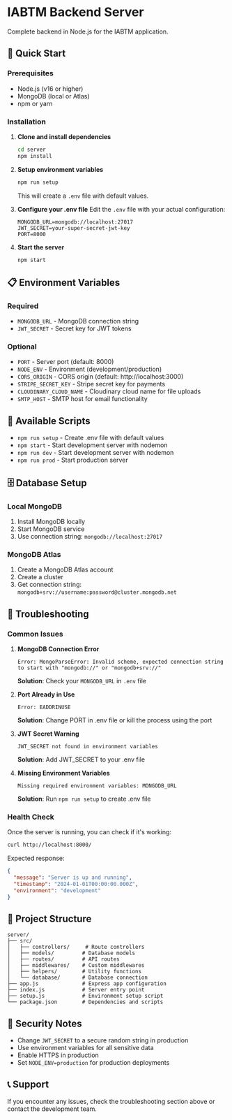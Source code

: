 # IABTM Backend Server

Complete backend in Node.js for the IABTM application.

## 🚀 Quick Start

### Prerequisites
- Node.js (v16 or higher)
- MongoDB (local or Atlas)
- npm or yarn

### Installation

1. **Clone and install dependencies**
   ```bash
   cd server
   npm install
   ```

2. **Setup environment variables**
   ```bash
   npm run setup
   ```
   This will create a `.env` file with default values.

3. **Configure your .env file**
   Edit the `.env` file with your actual configuration:
   ```env
   MONGODB_URL=mongodb://localhost:27017
   JWT_SECRET=your-super-secret-jwt-key
   PORT=8000
   ```

4. **Start the server**
   ```bash
   npm start
   ```

## 📋 Environment Variables

### Required
- `MONGODB_URL` - MongoDB connection string
- `JWT_SECRET` - Secret key for JWT tokens

### Optional
- `PORT` - Server port (default: 8000)
- `NODE_ENV` - Environment (development/production)
- `CORS_ORIGIN` - CORS origin (default: http://localhost:3000)
- `STRIPE_SECRET_KEY` - Stripe secret key for payments
- `CLOUDINARY_CLOUD_NAME` - Cloudinary cloud name for file uploads
- `SMTP_HOST` - SMTP host for email functionality

## 🔧 Available Scripts

- `npm run setup` - Create .env file with default values
- `npm start` - Start development server with nodemon
- `npm run dev` - Start development server with nodemon
- `npm run prod` - Start production server

## 🗄️ Database Setup

### Local MongoDB
1. Install MongoDB locally
2. Start MongoDB service
3. Use connection string: `mongodb://localhost:27017`

### MongoDB Atlas
1. Create a MongoDB Atlas account
2. Create a cluster
3. Get connection string: `mongodb+srv://username:password@cluster.mongodb.net`

## 🚨 Troubleshooting

### Common Issues

1. **MongoDB Connection Error**
   ```
   Error: MongoParseError: Invalid scheme, expected connection string to start with "mongodb://" or "mongodb+srv://"
   ```
   **Solution**: Check your `MONGODB_URL` in `.env` file

2. **Port Already in Use**
   ```
   Error: EADDRINUSE
   ```
   **Solution**: Change PORT in .env file or kill the process using the port

3. **JWT Secret Warning**
   ```
   JWT_SECRET not found in environment variables
   ```
   **Solution**: Add JWT_SECRET to your .env file

4. **Missing Environment Variables**
   ```
   Missing required environment variables: MONGODB_URL
   ```
   **Solution**: Run `npm run setup` to create .env file

### Health Check
Once the server is running, you can check if it's working:
```bash
curl http://localhost:8000/
```

Expected response:
```json
{
  "message": "Server is up and running",
  "timestamp": "2024-01-01T00:00:00.000Z",
  "environment": "development"
}
```

## 📁 Project Structure

```
server/
├── src/
│   ├── controllers/     # Route controllers
│   ├── models/         # Database models
│   ├── routes/         # API routes
│   ├── middlewares/    # Custom middlewares
│   ├── helpers/        # Utility functions
│   └── database/       # Database connection
├── app.js              # Express app configuration
├── index.js            # Server entry point
├── setup.js            # Environment setup script
└── package.json        # Dependencies and scripts
```

## 🔐 Security Notes

- Change `JWT_SECRET` to a secure random string in production
- Use environment variables for all sensitive data
- Enable HTTPS in production
- Set `NODE_ENV=production` for production deployments

## 📞 Support

If you encounter any issues, check the troubleshooting section above or contact the development team. 